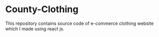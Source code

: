 # County-Clothing
This repository contains source code of e-commerce clothing website which I made using react js.
